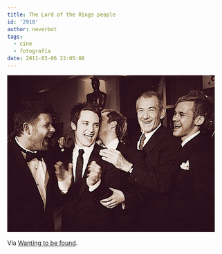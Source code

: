 ```yaml
---
title: The Lord of the Rings people
id: '2918'
author: neverbot
tags:
  - cine
  - fotografía
date: 2011-03-06 22:05:08
---
```


![201103062204.jpg](./the-lord-of-the-rings-people/201103062204.jpg)

Vía [Wanting to be found](http://wantingtobefound.tumblr.com/post/2583018941/warningdontreadthis).

